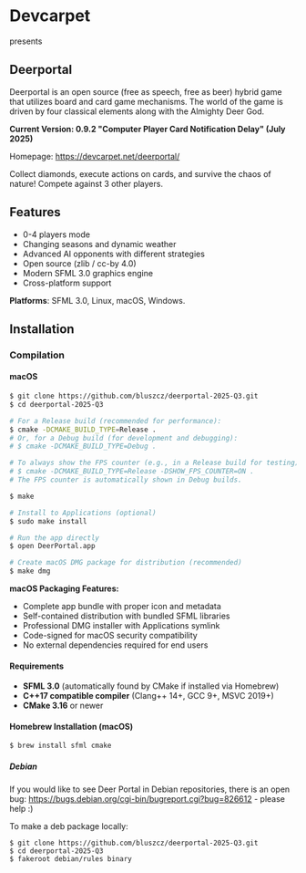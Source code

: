 Devcarpet
=========
presents

Deerportal
----------

Deerportal is an open source (free as speech, free as beer) hybrid game that utilizes board and card game mechanisms. The world of the game is driven by four classical elements along with the Almighty Deer God.

**Current Version: 0.9.2 "Computer Player Card Notification Delay" (July 2025)**

Homepage: https://devcarpet.net/deerportal/

Collect diamonds, execute actions on cards, and survive the chaos of nature! Compete against 3 other players.

Features
--------

* 0-4 players mode
* Changing seasons and dynamic weather
* Advanced AI opponents with different strategies  
* Open source (zlib / cc-by 4.0)
* Modern SFML 3.0 graphics engine
* Cross-platform support

**Platforms**: SFML 3.0, Linux, macOS, Windows.

## Installation

### Compilation

#### macOS

```bash
$ git clone https://github.com/bluszcz/deerportal-2025-Q3.git
$ cd deerportal-2025-Q3

# For a Release build (recommended for performance):
$ cmake -DCMAKE_BUILD_TYPE=Release .
# Or, for a Debug build (for development and debugging):
# $ cmake -DCMAKE_BUILD_TYPE=Debug .

# To always show the FPS counter (e.g., in a Release build for testing):
# $ cmake -DCMAKE_BUILD_TYPE=Release -DSHOW_FPS_COUNTER=ON .
# The FPS counter is automatically shown in Debug builds.

$ make

# Install to Applications (optional)
$ sudo make install

# Run the app directly
$ open DeerPortal.app

# Create macOS DMG package for distribution (recommended)
$ make dmg
```

**macOS Packaging Features:**
- Complete app bundle with proper icon and metadata
- Self-contained distribution with bundled SFML libraries
- Professional DMG installer with Applications symlink
- Code-signed for macOS security compatibility
- No external dependencies required for end users

#### Requirements
- **SFML 3.0** (automatically found by CMake if installed via Homebrew)
- **C++17 compatible compiler** (Clang++ 14+, GCC 9+, MSVC 2019+)
- **CMake 3.16** or newer

#### Homebrew Installation (macOS)
```bash
$ brew install sfml cmake
```

##### Debian 

If you would like to see Deer Portal in Debian repositories, there is an open bug: https://bugs.debian.org/cgi-bin/bugreport.cgi?bug=826612 - please help :)

To make a deb package locally:

```
$ git clone https://github.com/bluszcz/deerportal-2025-Q3.git
$ cd deerportal-2025-Q3
$ fakeroot debian/rules binary
```
